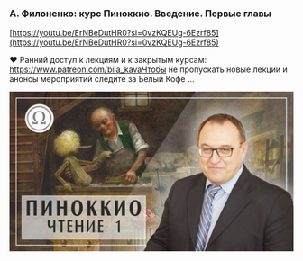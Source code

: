 
### А. Филоненко: курс Пиноккио. Введение. Первые главы



[https://youtu.be/ErNBeDutHR0?si=0vzKQEUg-6Ezrf85](https://youtu.be/ErNBeDutHR0?si=0vzKQEUg-6Ezrf85)


❤️ Ранний доступ к лекциям и к закрытым курсам: https://www.patreon.com/bila_kavaЧтобы не пропускать новые лекции и анонсы мероприятий следите за Белый Кофе ...


![1695180659_a-filonenko-kurs-pinokkio-vveden_ErNBeDutHR0.jpg](1695180659_a-filonenko-kurs-pinokkio-vveden_ErNBeDutHR0.jpg)
